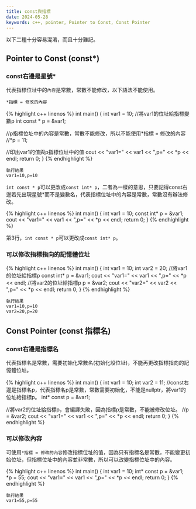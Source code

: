 ```yaml
---
title: const與指標
date: 2024-05-28
keywords: c++, pointer, Pointer to Const, Const Pointer
---
```


以下二種十分容易混淆，而且十分難記。

## Pointer to Const (const*)

### const右邊是星號*

代表指標位址中的`內容`是常數，常數不能修改，以下語法不能使用。

`*指標 = 修改的內容`

{% highlight c++ linenos %}
int main() {
  int var1 = 10;
  //將var1的位址給指標變數p
  int const * p = &var1;

  //p指標位址中的內容是常數，常數不能修改，所以不能使用*指標 = 修改的內容
  //*p = 11;
  
  //印出var1的值與p指標位址中的值
  cout << "var1=" << var1 << ",p=" << *p << endl;
  return 0;
}
{% endhighlight %}

```
執行結果
var1=10,p=10
```

`int const * p`可以更改成`const int* p`，二者為一樣的意思，只要記得const右邊若先出現星號*而不是變數名，代表指標位址中的內容是常數，常數沒有辦法修改。


{% highlight c++ linenos %}
int main() {
  int var1 = 10;
  const int* p = &var1;
  cout << "var1=" << var1 << ",p=" << *p << endl;
  return 0;
}
{% endhighlight %}

第3行，`int const * p`可以更改成`const int* p`。

### 可以修改指標指向的記憶體位址

{% highlight c++ linenos %}
int main() {
  int var1 = 10;
  int var2 = 20;
  //將var1的位址給指標p
  const int* p = &var1;
  cout << "var1=" << var1 << ",p=" << *p << endl;
  //將var2的位址給指標p
  p = &var2;
  cout << "var2=" << var2 << ",p=" << *p << endl;
  return 0;
}
{% endhighlight %}

```
執行結果
var1=10,p=10
var2=20,p=20
```


## Const Pointer (const 指標名)

### const右邊是指標名

代表指標名是常數，需要初始化常數名(初始化設位址)，不能再更改指標指向的記憶體位址。

{% highlight c++ linenos %}
int main() {
  int var1 = 10;
  int var2 = 11;
  //const右邊是指標名p，代表指標名p是常數，常數需要初始化，不能是nullptr，將var1的位址給指標p。
  int* const p = &var1;

  //將var2的位址給指標p，會編譯失敗，因為指標p是常數，不能被修改位址。
  //p = &var2;
  cout << "var1=" << var1 << ",p=" << *p << endl;
  return 0;
}
{% endhighlight %}

### 可以修改內容

可使用`*指標 = 修改的內容`修改指標位址的值，因為只有指標名是常數，不能變更初始位址，但指標位址中的內容並非常數，所以可以改變指標位址中的內容。

{% highlight c++ linenos %}
int main() {
  int var1 = 10;
  int* const p = &var1;
  *p = 55;
  cout << "var1=" << var1 << ",p=" << *p << endl;
  return 0;
}
{% endhighlight %}

```
執行結果
var1=55,p=55
```
